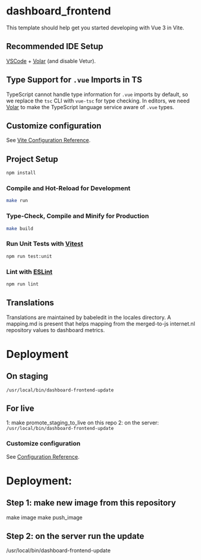 # dashboard_frontend

This template should help get you started developing with Vue 3 in Vite.

## Recommended IDE Setup

[VSCode](https://code.visualstudio.com/) + [Volar](https://marketplace.visualstudio.com/items?itemName=Vue.volar) (and disable Vetur).

## Type Support for `.vue` Imports in TS

TypeScript cannot handle type information for `.vue` imports by default, so we replace the `tsc` CLI with `vue-tsc` for type checking. In editors, we need [Volar](https://marketplace.visualstudio.com/items?itemName=Vue.volar) to make the TypeScript language service aware of `.vue` types.

## Customize configuration

See [Vite Configuration Reference](https://vite.dev/config/).

## Project Setup

```sh
npm install
```

### Compile and Hot-Reload for Development

```sh
make run
```

### Type-Check, Compile and Minify for Production

```sh
make build
```

### Run Unit Tests with [Vitest](https://vitest.dev/)

```sh
npm run test:unit
```

### Lint with [ESLint](https://eslint.org/)

```sh
npm run lint
```



## Translations
Translations are maintained by babeledit in the locales directory. A mapping.md is present
that helps mapping from the merged-to-js internet.nl repository values to dashboard metrics.

# Deployment

## On staging
`/usr/local/bin/dashboard-frontend-update`


## For live

1: make promote_staging_to_live on this repo
2: on the server: `/usr/local/bin/dashboard-frontend-update`

### Customize configuration
See [Configuration Reference](https://cli.vuejs.org/config/).


# Deployment:

## Step 1: make new image from this repository
make image
make push_image

## Step 2: on the server run the update
/usr/local/bin/dashboard-frontend-update

